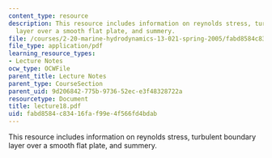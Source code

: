 ```yaml
---
content_type: resource
description: This resource includes information on reynolds stress, turbulent boundary
  layer over a smooth flat plate, and summery.
file: /courses/2-20-marine-hydrodynamics-13-021-spring-2005/fabd8584c83416faf99e4f566fd4bdab_lecture18.pdf
file_type: application/pdf
learning_resource_types:
- Lecture Notes
ocw_type: OCWFile
parent_title: Lecture Notes
parent_type: CourseSection
parent_uid: 9d206842-775b-9736-52ec-e3f48328722a
resourcetype: Document
title: lecture18.pdf
uid: fabd8584-c834-16fa-f99e-4f566fd4bdab
---
```

This resource includes information on reynolds stress, turbulent boundary layer over a smooth flat plate, and summery.

